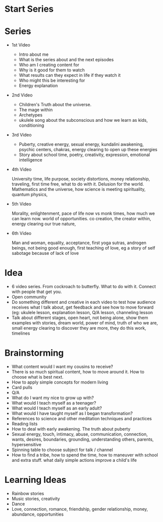 # Start Series

# Series

- 1st Video
    - Intro about me
    - What is the series about and the next episodes
    - Who am I creating content for
    - Why is it good for them to watch
    - What results can they expect in life if they watch it
    - Who might this be interesting for
    - Energy explanation
- 2nd Video
    - Children's Truth about the universe.
    - The mage within
    - Archetypes
    - ukulele song about the subconscious and how we learn as kids, conditioning
- 3rd Video
    - Puberty, creative energy, sexual energy, kundalini awakening, psychic centers, chakras, energy clearing to open up these energies
    - Story about school time, poetry, creativity, expression, emotional intelligence
    
- 4th Video
    
    University time, life purpose, society distortions, money relationship, traveling, first time free, what to do with it. Delusion for the world. Mathematics and the universe, how science is meeting spirituality, quantum physics,
    
- 5th Video
    
    Morality, enlightenment, pace of life now vs monk times, how much we can learn now. world of opportunities. co creation, the creator within, energy clearing our true nature, 
    
- 6th Video
    
    Man and woman, equality, acceptance, first yoga sutras, androgen beings, not being good enough, first teaching of love, eg a story of self sabotage because of lack of love
    

# Idea

- 6 video series. From cockroach to butterfly. What to do with it. Connect with people that get you.
- Open community
- Do something different and creative in each video to test how audience receives what I talk about, get feedback and see how to move forward (eg: ukulele lesson, explanation lesson, Q/A lesson, channeling lesson
- Talk about different stages, open heart, not being alone, show them examples with stories, dream world, power of mind, truth of who we are, small energy clearing to discover they are more, they do this work, timelines

# Brainstorming

- What content would I want my cousins to receive?
- There is so much spiritual content, how to move around it. How to choose what is best next.
- How to apply simple concepts for modern living
- Card pulls
- Q/A
- What do I want my nice to grow up with?
- What would I teach myself as a teenager?
- What would I teach myself as an early adult?
- What would I have taught myself as I began transformation?
- References to science and other meditation techniques and practices
- Reading lists
- How to deal with early awakening. The truth about puberty
- Sexual energy, touch, intimacy, abuse, communication, connection, wants, desires, boundaries, grounding, understanding others, parents, hypersensitive
- Spinning table to choose subject for talk / channel
- How to find a tribe, how to spend the time, how to maneuver with school and extra stuff. what daily simple actions improve a child's life

# Learning Ideas

- Rainbow stories
- Music stories, creativity
- Dance
- Love, connection, romance, friendship, gender relationship, money, abundance, opportunities